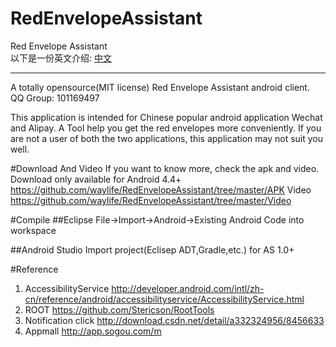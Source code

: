 # RedEnvelopeAssistant
Red Envelope Assistant  
以下是一份英文介绍:
[中文](/README.md)  


---
A totally opensource(MIT license) Red Envelope Assistant android client.
QQ Group: 101169497  

This application is intended for Chinese popular android application Wechat and Alipay. A Tool help you get the red envelopes more conveniently.
If you are not a user of both the two applications, this application may not suit you well.

#Download And Video
If you want to know more, check the apk and video.
Download
only available for Android 4.4+
https://github.com/waylife/RedEnvelopeAssistant/tree/master/APK
Video     https://github.com/waylife/RedEnvelopeAssistant/tree/master/Video


#Compile
##Eclipse
File->Import->Android->Existing Android Code into workspace

##Android Studio
Import project(Eclisep ADT,Gradle,etc.) for AS 1.0+



#Reference
1. AccessibilityService http://developer.android.com/intl/zh-cn/reference/android/accessibilityservice/AccessibilityService.html
2. ROOT https://github.com/Stericson/RootTools  
3. Notification click http://download.csdn.net/detail/a332324956/8456633
4. Appmall http://app.sogou.com/m
